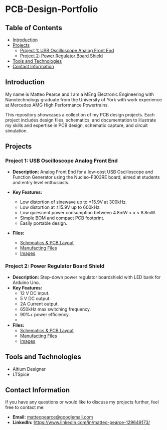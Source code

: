 # PCB-Design-Portfolio

## Table of Contents
- [Introduction](#introduction)
- [Projects](#projects)
  - [Project 1: USB Oscilloscope Analog Front End](#project-1-usb-oscilloscope-analog-front-end)
  - [Project 2: Power Regulator Board Shield](#project-2-power-regulator-board-shield)
- [Tools and Technologies](#tools-and-technologies)
- [Contact Information](#contact-information)

## Introduction
My name is Matteo Pearce and I am a MEng Electronic Engineering with Nanotechnology graduate from the University of York with work experience at Mercedes AMG High Performance Powertrains. 

This repository showcases a collection of my PCB design projects. Each project includes design files, schematics, and documentation to illustrate my skills and expertise in PCB design, schematic capture, and circuit simulation.

## Projects

### Project 1: USB Oscilloscope Analog Front End
- **Description:** Analog Front End for a low-cost USB Oscilloscope and Function Generator using the Nucleo-F303RE board, aimed at students and entry level enthusiasts.
- **Key Features:** 
  - Low distortion of sinewave up to ±15.9V at 300kHz.
  - Low distortion at ±15.9V up to 600kHz.
  - Low quiescent power consumption between 4.8mW < x < 8.8mW.
  - Simple BOM and compact PCB footprint.
  - Easily portable design.

- **Files:**
  - [Schematics & PCB Layout](https://github.com/MatteoPearce/PCB-Design-Portfolio/tree/main/USB%20Oscilloscope%20Analog%20Front-End/Project%20Files)
  - [Manufacting Files](https://github.com/MatteoPearce/PCB-Design-Portfolio/tree/main/USB%20Oscilloscope%20Analog%20Front-End/Project%20Outputs)
  - [Images](https://github.com/MatteoPearce/PCB-Design-Portfolio/tree/main/USB%20Oscilloscope%20Analog%20Front-End/Images)

### Project 2: Power Regulator Board Shield
- **Description:** Step-down power regulator boardshield with LED bank for Arduino Uno.
- **Key Features:**
  - 12 V DC input.
  - 5 V DC output.
  - 2A Current output.
  - 650kHz max switching frequency.
  - 90%+ power efficiency.
  - 
- **Files:**
  - [Schematics & PCB Layout](https://github.com/MatteoPearce/PCB-Design-Portfolio/tree/main/Power%20Regulator%20Shield%20for%20Arduino%20Uno/Project%20Files)
  - [Manufacting Files](https://github.com/MatteoPearce/PCB-Design-Portfolio/tree/main/Power%20Regulator%20Shield%20for%20Arduino%20Uno/Project%20Outputs)
  - [Images](https://github.com/MatteoPearce/PCB-Design-Portfolio/tree/main/Power%20Regulator%20Shield%20for%20Arduino%20Uno/Images)

## Tools and Technologies
- Altium Designer
- LTSpice

## Contact Information
If you have any questions or would like to discuss my projects further, feel free to contact me:
- **Email:** matteopearce@googlemail.com
- **LinkedIn:** https://www.linkedin.com/in/matteo-pearce-129649173/
